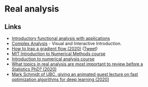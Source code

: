# Real analysis

## Links

- [Introductory functional analysis with applications](http://www-personal.acfr.usyd.edu.au/spns/cdm/resources/Kreyszig%20-%20Introductory%20Functional%20Analysis%20with%20Applications.pdf)
- [Complex Analysis](https://complex-analysis.com/) - Visual and Interactive Introduction.
- [How to trap a gradient flow (2020)](https://www.youtube.com/watch?v=IFQNOxQLxTg) ([Tweet](https://twitter.com/SebastienBubeck/status/1230140379237769216))
- [MIT Introduction to Numerical Methods course](https://github.com/mitmath/18335)
- [Introduction to numerical analysis course](https://github.com/mitmath/18330)
- [What topics in real analysis are most important to review before a Statistics PhD? (2020)](https://www.reddit.com/r/statistics/comments/flmo8z/e_what_topics_in_real_analysis_are_most_important/)
- [Mark Schmidt of UBC, giving an animated guest lecture on fast optimization algorithms for deep learning (2020)](https://www.youtube.com/watch?v=nk4M-kYvaNU)
